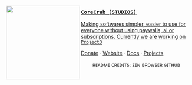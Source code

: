 <a href="https://corecrab.com/"><img src="https://i.imgur.com/rEChcp9.png" align="left" width="200"/>
 
 ### `CoreCrab [STUDIOS]`
 
 Making softwares simpler, easier to use for everyone without using paywalls, ai or subscriptions. Currently we are working on `Project0`
 
 <a href="https://ko-fi.com/corecrab">Donate</a> ·
 <a href="https://corecrab.com">Website</a> ·
 <a href="https://corecrab.gitbook.io/docs">Docs</a> ·
 <a href="https://corecrab.com/projects">Projects</a>

<p align="center">  ʀᴇᴀᴅᴍᴇ ᴄʀᴇᴅɪᴛѕ: ᴢᴇɴ ʙʀᴏᴡѕᴇʀ ɢɪᴛʜᴜʙ
